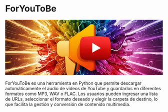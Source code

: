 # ForYouToBe

![IMG](readme_header.jpg "imagen header")

ForYouToBe es una herramienta en Python que permite descargar automáticamente el audio de videos de YouTube y guardarlos en diferentes formatos como MP3, WAV o FLAC. Los usuarios pueden ingresar una lista de URLs, seleccionar el formato deseado y elegir la carpeta de destino, lo que facilita la gestión y conversión de contenido multimedia.
